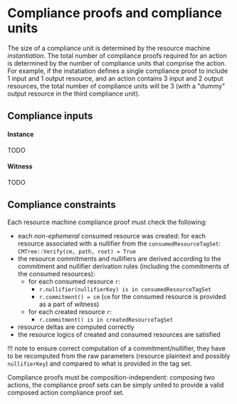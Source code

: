 # Compliance proofs and compliance units

The size of a compliance unit is determined by the resource machine *instantiation*. The total number of compliance proofs required for an action is determined by the number of compliance units that comprise the action. For example, if the instatiation defines a single compliance proof to include 1 input and 1 output resource, and an action contains 3 input and 2 output resources, the total number of compliance units will be 3 (with a "dummy" output resource in the third compliance unit).

## Compliance inputs

#### Instance

TODO

#### Witness

TODO

## Compliance constraints
Each resource machine compliance proof must check the following:

- each *non-ephemeral* consumed resource was created: for each resource associated with a nullifier from the `consumedResourceTagSet`: `CMTree::Verify(cm, path, root) = True`
- the resource commitments and nullifiers are derived according to the commitment and nullifier derivation rules (including the commitments of the consumed resources):
  - for each consumed resource `r`: 
    - `r.nullifier(nullifierKey) is in consumedResourceTagSet`
    - `r.commitment() = cm` (`cm` for the consumed resource is provided as a part of witness)
  - for each created resource `r`: 
    - `r.commitment() is in createdResourceTagSet` 
- resource deltas are computed correctly
- the resource logics of created and consumed resources are satisfied

!!! note
    to ensure correct computation of a commitment/nullifier, they have to be recomputed from the raw parameters (resource plaintext and possibly `nullifierKey`) and compared to what is provided in the tag set.

Compliance proofs must be composition-independent: composing two actions, the compliance proof sets can be simply united to provide a valid composed action compliance proof set.
